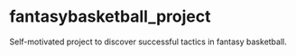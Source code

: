 # fantasybasketball_project
Self-motivated project to discover successful tactics in fantasy basketball.
